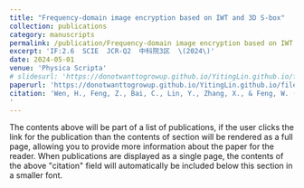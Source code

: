 ```yaml
---
title: "Frequency-domain image encryption based on IWT and 3D S-box"
collection: publications
category: manuscripts
permalink: /publication/Frequency-domain image encryption based on IWT and 3D S-box
excerpt: 'IF:2.6  SCIE  JCR-Q2  中科院3区  \(2024\)'
date: 2024-05-01
venue: 'Physica Scripta'
# slidesurl: 'https://donotwanttogrowup.github.io/YitingLin.github.io/files/slides1.pdf'
paperurl: 'https://donotwanttogrowup.github.io/YitingLin.github.io/files/Frequency-domain image encryption based on IWT and 3D S-box.pdf'
citation: 'Wen, H., Feng, Z., Bai, C., Lin, Y., Zhang, X., & Feng, W. (2024). Frequency-domain image encryption based on IWT and 3D S-box. In Physica Scripta (Vol. 99, Issue 5, p. 055254). IOP Publishing. https://doi.org/10.1088/1402-4896/ad30ec
'
---
```

The contents above will be part of a list of publications, if the user clicks the link for the publication than the contents of section will be rendered as a full page, allowing you to provide more information about the paper for the reader. When publications are displayed as a single page, the contents of the above "citation" field will automatically be included below this section in a smaller font.